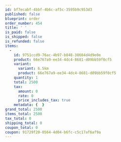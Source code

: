 ```yaml
---
id: bf7ecabf-4bbf-4b6c-af5c-3595b9c953d3
published: false
blueprint: order
order_number: 454
title: ' '
is_paid: false
is_shipped: false
is_refunded: false
items:
  -
    id: 9751ccd9-76ac-4b97-b848-38604d4d9e0e
    product: 66e767a9-ee34-4dc4-8681-d09bb59f0cf5
    variant:
      variant: 6.5km
      product: 66e767a9-ee34-4dc4-8681-d09bb59f0cf5
    quantity: 1
    total: 2500
    tax:
      amount: 0
      rate: 0
      price_includes_tax: true
    metadata: {  }
grand_total: 2500
items_total: 2500
tax_total: 0
shipping_total: 0
coupon_total: 0
coupon: 91729f20-0564-4d04-b6fc-c5c17af6af9a
---
```

